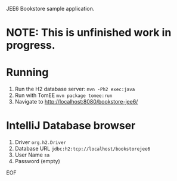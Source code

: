 JEE6 Bookstore sample application.

# NOTE: This is unfinished work in progress.

# Running

1. Run the H2 database server: `mvn -Ph2 exec:java`
2. Run with TomEE `mvn package tomee:run`
4. Navigate to <a href="http://localhost:8080/bookstore-jee6/">http://localhost:8080/bookstore-jee6/</a>

# IntelliJ Database browser

1. Driver `org.h2.Driver`
2. Database URL `jdbc:h2:tcp://localhost/bookstorejee6`
3. User Name `sa`
4. Password (empty)

EOF
